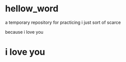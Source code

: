 # hellow_word

a temporary repository for practicing
i just sort of scarce

because i love you 

# i love you
